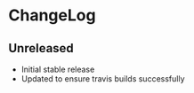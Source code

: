 ChangeLog
=========

Unreleased
-----------------
* Initial stable release
* Updated to ensure travis builds successfully
